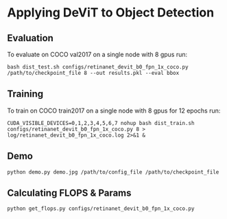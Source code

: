 # Applying DeViT to Object Detection

## Evaluation
To evaluate on COCO val2017 on a single node with 8 gpus run:
```
bash dist_test.sh configs/retinanet_devit_b0_fpn_1x_coco.py /path/to/checkpoint_file 8 --out results.pkl --eval bbox
```

## Training
To train on COCO train2017 on a single node with 8 gpus for 12 epochs run:

```
CUDA_VISIBLE_DEVICES=0,1,2,3,4,5,6,7 nohup bash dist_train.sh configs/retinanet_devit_b0_fpn_1x_coco.py 8 > log/retinanet_devit_b0_fpn_1x_coco.log 2>&1 &
```

## Demo
```
python demo.py demo.jpg /path/to/config_file /path/to/checkpoint_file
```


## Calculating FLOPS & Params

```
python get_flops.py configs/retinanet_devit_b0_fpn_1x_coco.py
```